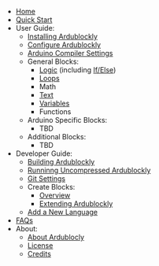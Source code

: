 - [Home](Home)
- [Quick Start](Quick-Start)
- User Guide:
    - [Installing Ardublockly](Installing-Ardublockly)
    - [Configure Ardublockly](Configure-Ardublockly)
    - [Arduino Compiler Settings](Arduino-Compiler-Settings)
    - General Blocks:
         - [Logic](Create-~-Logic) (including [If/Else](Create-~-IfElse))
         - [Loops](Create-~-Loops)
         - Math
         - [Text](Create-~-Text)
         - [Variables](Create-~-Variables)
         - Functions
    - Arduino Specific Blocks:
        - TBD
    - Additional Blocks:
        - TBD
- Developer Guide:
    - [Building Ardublockly](Building-Ardublockly)
    - [Runninng Uncompressed Ardublockly](Runninng-Uncompressed-Ardublockly)
    - [Git Settings](Git-Settings)
    - Create Blocks:
        - [Overview](Create-Blocks)
        - [Extending Ardublockly](Create-Blocks-~-Extending-Ardublockly)
    - [Add a New Language](Add-New-Language)
- [FAQs](FAQs)
- About:
    - [About Ardublocly](About)
    - [License](License)
    - [Credits](Credits)